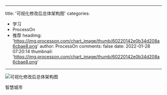 
---
title: '可视化修改后总体架构图'
categories: 
 - 学习
 - ProcessOn
 - 推荐
headimg: 'https://img.processon.com/chart_image/thumb/60220142e0b34d208a6cbae8.png'
author: ProcessOn
comments: false
date: 2022-01-28 07:20:14
thumbnail: 'https://img.processon.com/chart_image/thumb/60220142e0b34d208a6cbae8.png'
---

<div>   
<img class="thumb" alt="可视化修改后总体架构图" src="https://img.processon.com/chart_image/thumb/60220142e0b34d208a6cbae8.png" referrerpolicy="no-referrer">
<p>智慧城市</p>  
</div>
            